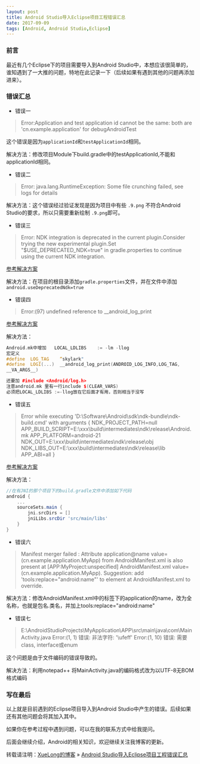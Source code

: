 ```yaml
---
layout: post
title: Android Studio导入Eclipse项目工程错误汇总
date: 2017-09-09
tags: [Android, Android Studio,Eclipse]
---
```


### 前言

最近有几个Eclipse下的项目需要导入到Android Studio中，本想应该很简单的，谁知遇到了一大推的问题，特地在此记录一下（后续如果有遇到其他的问题再添加进来）。


### 错误汇总

* 错误一 
> Error:Application and test application id cannot be the same: both are 'cn.example.application' for debugAndroidTest

这个错误是因为`applicationId`和`testApplicationId`相同。

解决方法：修改项目Module下build.gradle中的testApplicationId,不能和applicationId相同。

* 错误二
> Error: java.lang.RuntimeException: Some file crunching failed, see logs for details

解决方法：这个错误经过验证发现是因为项目中有些 `.9.png` 不符合Android Studio的要求，所以只需要重新绘制 `.9.png`即可。

* 错误三
> Error: NDK integration is deprecated in the current plugin.Consider trying the new experimental plugin.Set "$USE_DEPRECATED_NDK=true" in gradle.properties to continue using the current NDK integration.

[参考解决方案](https://stackoverflow.com/questions/31979965/after-updating-android-studio-to-version-1-3-0-i-am-getting-ndk-integration-is)

解决方法：在项目的根目录添加`gradle.properties`文件，并在文件中添加`android.useDeprecatedNdk=true`

* 错误四 
> Error:(97) undefined reference to __android_log_print

[参考解决方案](http://blog.csdn.net/keyue0459/article/details/8764508)

解决方法：
```c++
Android.mk中增加	LOCAL_LDLIBS    := -lm -llog 
宏定义
#define  LOG_TAG    “skylark"
#define  LOGI(...)  __android_log_print(ANDROID_LOG_INFO,LOG_TAG,
__VA_ARGS__)

还要加	#include <Android/log.h>
注意android.mk 里有一行include $(CLEAR_VARS)
必须把LOCAL_LDLIBS :=-llog放在它后面才有用，否则相当于没写
```

* 错误五
> Error while executing 'D:\Software\Android\sdk\ndk-bundle\ndk-build.cmd' 
> with arguments {
> NDK_PROJECT_PATH=null
> APP_BUILD_SCRIPT=E:\xxx\build\intermediates\ndk\release\Android.mk APP_PLATFORM=android-21
> NDK_OUT=E:\xxx\build\intermediates\ndk\release\obj
> NDK_LIBS_OUT=E:\xxx\build\intermediates\ndk\release\lib APP_ABI=all
> }

[参考解决方案](http://blog.csdn.net/wyyl1/article/details/44198179)

解决方法：
```groovy
//在有JNI的那个项目下的build.gradle文件中添加如下代码
android {  
    ...  
    sourceSets.main {  
        jni.srcDirs = []  
        jniLibs.srcDir 'src/main/libs'  
    }  
} 
```

* 错误六
> Manifest merger failed : Attribute application@name value=(cn.example.application.MyApp) from AndroidManifest.xml is also present at [APP:MyProject:unspecified] AndroidManifest.xml value=(cn.example.application.MyApp).
> Suggestion: add 'tools:replace="android:name"' to <application> element at AndroidManifest.xml to override.

解决方法：修改AndroidManifest.xml中的<application>标签下的application的name，改为全名称，也就是包名.类名，并加上tools:replace="android:name"

* 错误七
> E:\AndroidStudioProjects\MyApplication\APP\src\main\java\com\MainActivity.java
Error:(1, 1) 错误: 非法字符: '\ufeff'
Error:(1, 10) 错误: 需要class, interface或enum

这个问题是由于文件编码的错误导致的。

解决方法：利用notepad++ 将MainActivity.java的编码格式改为以UTF-8无BOM格式编码

### 写在最后

以上就是目前遇到的Eclipse项目导入到Android Studio中产生的错误。后续如果还有其他问题会将其加入其中。

如果你在参考过程中遇到问题，可以在我的联系方式中给我提问。

后面会继续介绍，Android的相关知识，欢迎继续关注我博客的更新。  


转载请注明：[XueLong的博客](http://himakeit.online) » [Android Studio导入Eclipse项目工程错误汇总](http://himakeit.online/2017/09/eclipse-project-to-android-studio-error/)